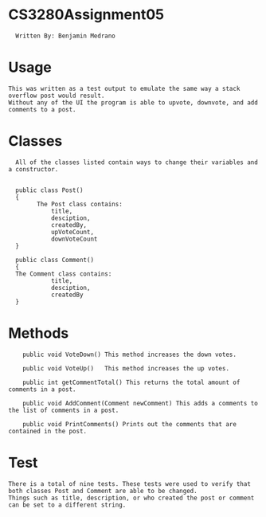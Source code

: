 # CS3280Assignment05
      Written By: Benjamin Medrano 
      
# Usage 
    This was written as a test output to emulate the same way a stack overflow post would result. 
    Without any of the UI the program is able to upvote, downvote, and add comments to a post. 
     
# Classes 

      All of the classes listed contain ways to change their variables and a constructor. 
      
      
      public class Post()
      {
            The Post class contains:
                title, 
                desciption,
                createdBy,
                upVoteCount,
                downVoteCount
      }
      
      public class Comment()
      {
      The Comment class contains:
                title, 
                desciption,
                createdBy    
      }

# Methods
        
        public void VoteDown() This method increases the down votes.

        public void VoteUp()   This method increases the up votes.

        public int getCommentTotal() This returns the total amount of comments in a post. 

        public void AddComment(Comment newComment) This adds a comments to the list of comments in a post.

        public void PrintComments() Prints out the comments that are contained in the post.
  
# Test 

    There is a total of nine tests. These tests were used to verify that both classes Post and Comment are able to be changed. 
    Things such as title, description, or who created the post or comment can be set to a different string. 
